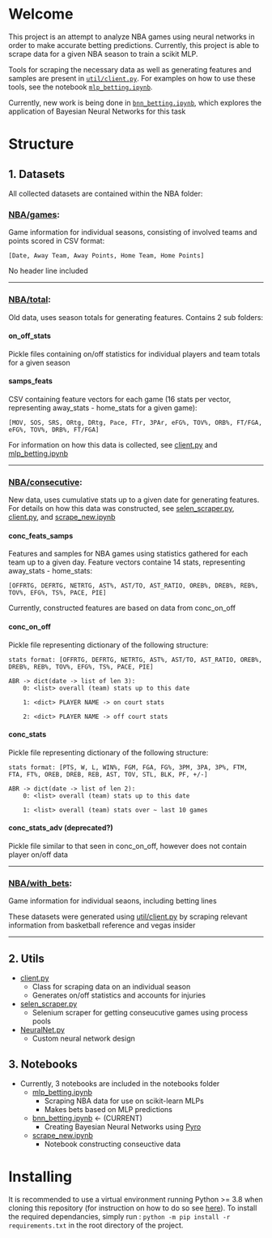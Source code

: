 # Welcome
This project is an attempt to analyze NBA games using neural networks in order to make accurate betting predictions. Currently, this project is able to scrape data for a given NBA season to train a scikit MLP. 

Tools for scraping the necessary data as well as generating features and samples are present in [`util/client.py`](notebooks/util/client.py). For examples on how to use these tools, see the notebook [`mlp_betting.ipynb`](notebooks/mlp_betting.ipynb).

Currently, new work is being done in [`bnn_betting.ipynb`](notebooks/bnn_betting.ipynb), which explores the application of Bayesian Neural Networks for this task

# Structure

## 1. Datasets
All collected datasets are contained within the NBA folder:

### [NBA/games](/NBA/games): 
Game information for individual seasons, consisting of involved teams and points scored in
CSV format:

    [Date, Away Team, Away Points, Home Team, Home Points]

No header line included

---

### [NBA/total](/NBA/total): 
Old data, uses season totals for generating features. Contains 2 sub folders:

#### on_off_stats
  
Pickle files containing on/off statistics for individual players and team totals for a given season
  
#### samps_feats
  
  CSV containing feature vectors for each game (16 stats per vector, representing away_stats - home_stats for a given game): 
                    
    [MOV, SOS, SRS, ORtg, DRtg, Pace, FTr, 3PAr, eFG%, TOV%, ORB%, FT/FGA, eFG%, TOV%, DRB%, FT/FGA]

  For information on how this data is collected, see [client.py](notebooks/util/client.py) and [mlp_betting.ipynb](notebooks/mlp_betting.ipynb)

---

### [NBA/consecutive](/NBA/consec): 
New data, uses cumulative stats up to a given date for generating features. For details on how this data was constructed, see [selen_scraper.py](notebooks/util/selen_scraper.py), [client.py](notebooks/util/client.py), and [scrape_new.ipynb](notebooks/scrape_new.ipynb)

#### conc_feats_samps

Features and samples for NBA games using statistics gathered for each team up to a given day. Feature vectors containe 14 stats, representing away_stats - home_stats:

    [OFFRTG, DEFRTG, NETRTG, AST%, AST/TO, AST_RATIO, OREB%, DREB%, REB%, TOV%, EFG%, TS%, PACE, PIE]

Currently, constructed features are based on data from conc_on_off

#### conc_on_off

Pickle file representing dictionary of the following structure:

```
stats format: [OFFRTG, DEFRTG, NETRTG, AST%, AST/TO, AST_RATIO, OREB%, DREB%, REB%, TOV%, EFG%, TS%, PACE, PIE]

ABR -> dict(date -> list of len 3):
	0: <list> overall (team) stats up to this date
	
	1: <dict> PLAYER NAME -> on court stats

	2: <dict> PLAYER NAME -> off court stats
```

#### conc_stats

Pickle file representing dictionary of the following structure:

```
stats format: [PTS, W, L, WIN%, FGM, FGA, FG%, 3PM, 3PA, 3P%, FTM, FTA, FT%, OREB, DREB, REB, AST, TOV, STL, BLK, PF, +/-]

ABR -> dict(date -> list of len 2):
	0: <list> overall (team) stats up to this date
	
	1: <list> overall (team) stats over ~ last 10 games
```

#### conc_stats_adv (deprecated?)

Pickle file similar to that seen in conc_on_off, however does not contain player on/off data

---

### [NBA/with_bets](/NBA/with_bets): 
Game information for individual seaons, including betting lines

These datasets were generated using [util/client.py](util/client.py) by scraping relevant information from basketball reference and vegas insider

---

## 2. Utils
- [client.py](notebooks/util/client.py)
  - Class for scraping data on an individual season
  - Generates on/off statistics and accounts for injuries
- [selen_scraper.py](notebooks/util/selen_scraper.py)
  - Selenium scraper for getting conseucutive games using process pools
- [NeuralNet.py](notebooks/util/NeuralNet.py)
  - Custom neural network design

## 3. Notebooks
- Currently, 3 notebooks are included in the notebooks folder
  - [mlp_betting.ipynb](notebooks/mlp_betting.ipynb)
    - Scraping NBA data for use on scikit-learn MLPs
    - Makes bets based on MLP predictions
  - [bnn_betting.ipynb](notebooks/bnn_betting.ipynb) <- (CURRENT)
    - Creating Bayesian Neural Networks using [Pyro](https://github.com/pyro-ppl/pyro)
  - [scrape_new.ipynb](notebooks/scrape_new.ipynb)
    - Notebook constructing conseuctive data

# Installing
It is recommended to use a virtual environment running Python >= 3.8 when cloning this repository (for instruction on how to do so see [here](https://docs.python.org/3/library/venv.html)). To install the required dependancies, simply run :
`python -m pip install -r requirements.txt` in the root directory of the project. 
